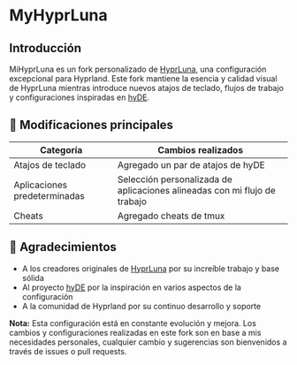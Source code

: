 # MyHyprLuna

##  Introducción

MiHyprLuna es un fork personalizado de [HyprLuna](https://hyprluna.org), una configuración excepcional para Hyprland. Este fork mantiene la esencia y calidad visual de HyprLuna mientras introduce nuevos atajos de teclado, flujos de trabajo y configuraciones inspiradas en [hyDE](https://github.com/HyDE-Project/HyDE).

## 🔧 Modificaciones principales

| Categoría | Cambios realizados |
|-----------|-------------------|
| Atajos de teclado | Agregado un par de atajos de hyDE |
| Aplicaciones predeterminadas | Selección personalizada de aplicaciones alineadas con mi flujo de trabajo |
| Cheats | Agregado cheats de tmux |

## 🙏 Agradecimientos

- A los creadores originales de [HyprLuna](https://hyprluna.org) por su increíble trabajo y base sólida
- Al proyecto [hyDE](https://github.com/HyDE-Project/HyDE) por la inspiración en varios aspectos de la configuración
- A la comunidad de Hyprland por su continuo desarrollo y soporte

**Nota:** Esta configuración está en constante evolución y mejora. Los cambios y configuraciones realizadas en este fork son en base a mis necesidades personales, cualquier cambio y sugerencias son bienvenidos a través de issues o pull requests.
